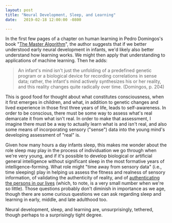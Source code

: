 ```yaml
---
layout: post
title: "Neural Development, Sleep, and Learning"
date:   2019-02-18 12:00:00 -0800

---
```

In the first few pages of a chapter on human learning in Pedro Domingos's book "[The Master Algorithm](https://www.amazon.com/gp/product/0465065708)", the author suggests that if we better understood early neural development in infants, we'd likely also better understand how learning works. We might then apply that understanding to applications of machine learning. Then he adds:

> An infant's mind isn't just the unfolding of a predefined genetic program or a biological device for recording correlations in sense data; rather, the infant's mind actively synthesizes his or her reality, and this reality changes quite radically over time. (Domingos, p. 204)

This is good food for thought about what constitutes consciousness, when it first emerges in children, and what, in addition to genetic changes and lived experience in those first three years of life, leads to self-awareness. In order to be conscious, there must be some way to assess what's real demarcate it from what isn't real. In order to make that assessment, I imagine there must be a way to actually learn what is and isn't real, and also some means of incorporating sensory ("sense") data into the young mind's developing assessment of "real" is.

Given how many hours a day infants sleep, this makes me wonder about the role sleep may play in the process of individuation we go through when we're very young, and if it's possible to develop biological or artificial general intelligence without significant sleep in the most formative years of intelligence-forming. What role might "time away from sensory data" (i.e., time sleeping) play in helping us assess the fitness and realness of sensory information, of validating the authenticity of reality, and of [authenticating the persons in our lives](https://ahumanlearningmachinelearning.com/2019/02/05/inchoate-questions-about-authentication-and-human-visual-recognition/) (which, to note, is a very small number when we're so little). Those questions probably don't diminish in importance as we age, though there are some curious questions we can ask regarding sleep and learning in early, middle, and late adulthood too.

Neural development, sleep, and learning are, unsurprisingly, tethered, though perhaps to a surprisingly tight degree.
